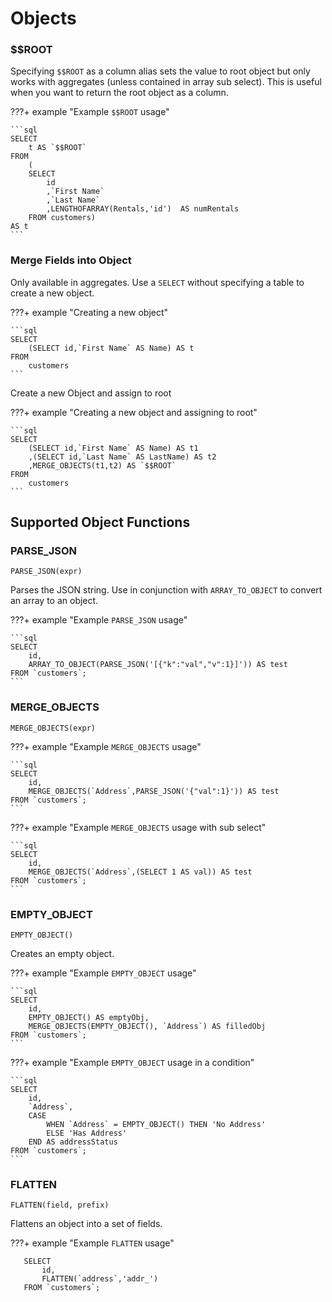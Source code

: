 # Objects

### $$ROOT

Specifying `$$ROOT` as a column alias sets the value to root object but only works with aggregates (unless contained in array sub select). This is useful when you want to return the root object as a column.

???+ example "Example `$$ROOT` usage"

    ```sql
    SELECT
        t AS `$$ROOT`
    FROM
        (
        SELECT
            id
            ,`First Name`
            ,`Last Name`
            ,LENGTHOFARRAY(Rentals,'id')  AS numRentals
        FROM customers)
    AS t
    ```

### Merge Fields into Object

Only available in aggregates. Use a `SELECT` without specifying a table to create a new object.

???+ example "Creating a new object"

    ```sql
    SELECT
        (SELECT id,`First Name` AS Name) AS t
    FROM
        customers
    ```

Create a new Object and assign to root

???+ example "Creating a new object and assigning to root"

    ```sql
    SELECT
        (SELECT id,`First Name` AS Name) AS t1
        ,(SELECT id,`Last Name` AS LastName) AS t2
        ,MERGE_OBJECTS(t1,t2) AS `$$ROOT`
    FROM
        customers
    ```

## Supported Object Functions

### PARSE_JSON

`PARSE_JSON(expr)`

Parses the JSON string. Use in conjunction with `ARRAY_TO_OBJECT` to convert an array to an object.

???+ example "Example `PARSE_JSON` usage"

    ```sql
    SELECT
        id,
        ARRAY_TO_OBJECT(PARSE_JSON('[{"k":"val","v":1}]')) AS test
    FROM `customers`;
    ```

### MERGE_OBJECTS

`MERGE_OBJECTS(expr)`

???+ example "Example `MERGE_OBJECTS` usage"

    ```sql
    SELECT
        id,
        MERGE_OBJECTS(`Address`,PARSE_JSON('{"val":1}')) AS test
    FROM `customers`;
    ```

???+ example "Example `MERGE_OBJECTS` usage with sub select"

    ```sql
    SELECT
        id,
        MERGE_OBJECTS(`Address`,(SELECT 1 AS val)) AS test
    FROM `customers`;
    ```

### EMPTY_OBJECT

`EMPTY_OBJECT()`

Creates an empty object.

???+ example "Example `EMPTY_OBJECT` usage"

    ```sql
    SELECT
        id,
        EMPTY_OBJECT() AS emptyObj,
        MERGE_OBJECTS(EMPTY_OBJECT(), `Address`) AS filledObj
    FROM `customers`;
    ```

???+ example "Example `EMPTY_OBJECT` usage in a condition"

    ```sql
    SELECT
        id,
        `Address`,
        CASE
            WHEN `Address` = EMPTY_OBJECT() THEN 'No Address'
            ELSE 'Has Address'
        END AS addressStatus
    FROM `customers`;
    ```

### FLATTEN

`FLATTEN(field, prefix)`

Flattens an object into a set of fields.

???+ example "Example `FLATTEN` usage"

```sql'
   SELECT
       id,
       FLATTEN(`address`,'addr_')
   FROM `customers`;
```
